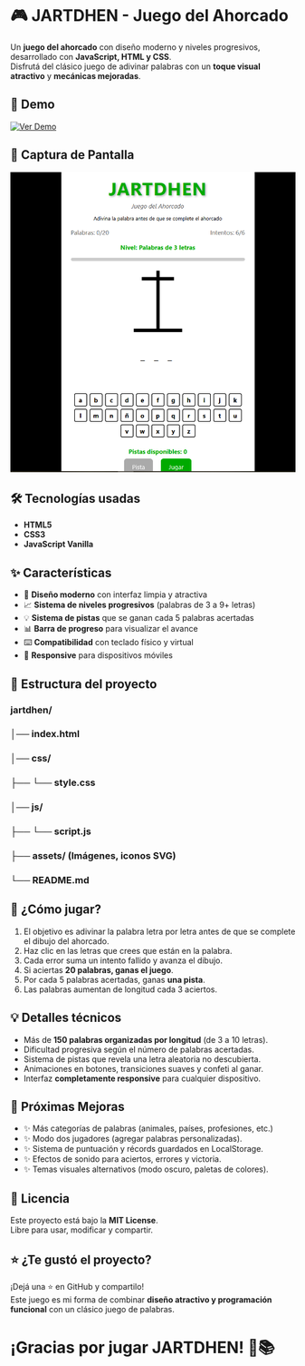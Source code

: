 # 🎮 JARTDHEN - Juego del Ahorcado

Un **juego del ahorcado** con diseño moderno y niveles progresivos, desarrollado con **JavaScript, HTML y CSS**.  
Disfrutá del clásico juego de adivinar palabras con un **toque visual atractivo** y **mecánicas mejoradas**.

## 🚀 Demo

[![Ver Demo](https://img.shields.io/badge/Ver_Demo-%2520-%2520?style=for-the-badge&logo=github&logoColor=white&labelColor=000000&color=00ff00)](https://ramirezthomasalan.github.io/Jartdhen/?utm_source=chatgpt.com)

## 📸 Captura de Pantalla
![Captura del juego](preview.PNG)

## 🛠️ Tecnologías usadas
- **HTML5**
- **CSS3**
- **JavaScript Vanilla**

## ✨ Características
- 🎨 **Diseño moderno** con interfaz limpia y atractiva  
- 📈 **Sistema de niveles progresivos** (palabras de 3 a 9+ letras)  
- 💡 **Sistema de pistas** que se ganan cada 5 palabras acertadas  
- 📊 **Barra de progreso** para visualizar el avance  
- ⌨️ **Compatibilidad** con teclado físico y virtual  
- 📱 **Responsive** para dispositivos móviles  

## 📂 Estructura del proyecto
### jartdhen/
### │── index.html
### │── css/
### ├── └── style.css 
### │── js/
### ├── └── script.js
### ├── assets/ (Imágenes, iconos SVG)  
### └── README.md  

## 🎯 ¿Cómo jugar?
1. El objetivo es adivinar la palabra letra por letra antes de que se complete el dibujo del ahorcado.  
2. Haz clic en las letras que crees que están en la palabra.  
3. Cada error suma un intento fallido y avanza el dibujo.  
4. Si aciertas **20 palabras, ganas el juego**.  
5. Por cada 5 palabras acertadas, ganas **una pista**.  
6. Las palabras aumentan de longitud cada 3 aciertos.  

## 💡 Detalles técnicos
- Más de **150 palabras organizadas por longitud** (de 3 a 10 letras).  
- Dificultad progresiva según el número de palabras acertadas.  
- Sistema de pistas que revela una letra aleatoria no descubierta.  
- Animaciones en botones, transiciones suaves y confeti al ganar.  
- Interfaz **completamente responsive** para cualquier dispositivo.  

## 🚧 Próximas Mejoras
- ✨ Más categorías de palabras (animales, países, profesiones, etc.)  
- ✨ Modo dos jugadores (agregar palabras personalizadas).  
- ✨ Sistema de puntuación y récords guardados en LocalStorage.  
- ✨ Efectos de sonido para aciertos, errores y victoria.  
- ✨ Temas visuales alternativos (modo oscuro, paletas de colores).  

## 📝 Licencia
Este proyecto está bajo la **MIT License**.  
Libre para usar, modificar y compartir.  

## ⭐ ¿Te gustó el proyecto?
¡Dejá una ⭐ en GitHub y compartilo!  
Este juego es mi forma de combinar **diseño atractivo y programación funcional** con un clásico juego de palabras.  

# ¡Gracias por jugar **JARTDHEN**! 🎯📚
